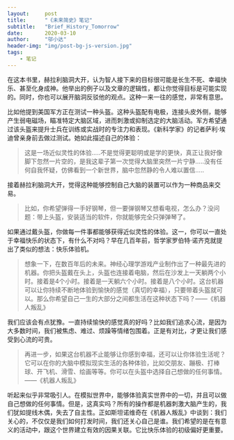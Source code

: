 ```yaml
---
layout:     post
title:      "《未来简史》笔记"
subtitle:   "Brief_History_Tomorrow"
date:       2020-03-10
author:     "邬小达"
header-img: "img/post-bg-js-version.jpg"
tags:
    - 笔记
---
```


在这本书里，赫拉利脑洞大开，认为智人接下来的目标很可能是长生不死、幸福快乐、甚至化身成神。他举出的例子以及文章的逻辑性，都让你觉得目标是可能实现的。同时，你也可以展开脑洞反驳他的观点。这种一来一往的感觉，非常有意思。

比如他提到美国军方正在测试一种头盔。这种头盔配有电极，连接头皮外侧，能够产生弱电磁场，瞄准特定大脑区域，进而刺激或抑制选定的大脑活动。军方希望通过该头盔来提升士兵在训练或实战时的专注力和表现。《新科学家》的记者萨利·埃迪曾亲身前去做过测试。她如此描述自己的体验：

> 这是一场近似灵性的体验.....不是觉得更聪明或是学的更快，真正让我好像脚下忽然一片空的，是我这辈子第一次觉得大脑里突然一片宁静.....没有任何自我怀疑，仿佛看到一个新世界，脑中忽然静的令人难以置信.....

接着赫拉利脑洞大开，觉得这种能够控制自己大脑的装置可以作为一种商品来交易。

> 比如，你希望弹得一手好钢琴，但一要弹钢琴又想看电视，怎么办？没问题：带上头盔，安装适当的软件，你就能够完全只弹弹琴了。

如果通过戴头盔，你做每一件事都能够获得近似灵性的体验。这一，你可以一直处于幸福快乐的状态下，有什么不对吗？早在几百年前，哲学家罗伯特·诺齐克就提出了类似的想法：快乐体验机。

> 想象一下，在数百年后的未来。神经心理学游戏产业制作出了一种最先进的机器。你把头盔戴在头上，头盔也连接着电脑，然后在沙发上一天躺两个小时。接着是4个小时。接着是一天躺六个小时。接着是八个小时。这台机器可以让你持续不断地体验到愉快的感觉（真切的幸福），只要带着头盔就可以。那么你希望自己一生的大部分之间都生活在这种状态下吗？——《机器人叛乱》

我们应该会有点犹豫。一直持续愉快的感觉真的好吗？比如我们追求心流，是因为大多数时间，我们被焦虑、难过、烦躁等情绪包围着。正是有对比，才更让我们感受到心流的可贵。

> 再进一步，如果这台机器不止能够让你感到幸福，还可以让你体验生活呢？它可以在你的大脑中模拟现实生活的各种体验，比如交朋友、蹦极、打棒球、开飞机、滑雪、绘画等等。你可以在头盔中选择自己想做的任何事情。——《机器人叛乱》

听起来似乎非常吸引人。在模拟世界中，能够体验真实世界中的一切，并且可以做自己想做的任何事情。但是，这真实吗？所有的操作都是机器刺激大脑产生的，我们犹如提线木偶，失去了自主性。正如斯坦诺维奇在《机器人叛乱》中谈到：我们关心的，不仅仅是我们如何打发时间，我们还关心自己是谁。我们希望的是在有意义的活动中，跟这个世界建立有效的因果关联。它比快乐体验的初级偏好更重要。